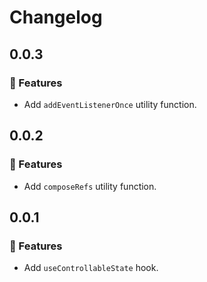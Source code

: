 # Changelog

## 0.0.3

### 🚀 Features

- Add `addEventListenerOnce` utility function.

## 0.0.2

### 🚀 Features

- Add `composeRefs` utility function.

## 0.0.1

### 🚀 Features

- Add `useControllableState` hook.
